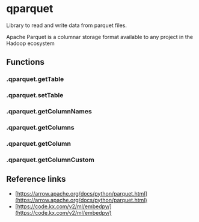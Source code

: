 # qparquet

Library to read and write data from parquet files.

Apache Parquet is a columnar storage format available to any project in the Hadoop ecosystem

## Functions

### .qparquet.getTable

### .qparquet.setTable

### .qparquet.getColumnNames

### .qparquet.getColumns

### .qparquet.getColumn

### .qparquet.getColumnCustom

## Reference links

* [https://arrow.apache.org/docs/python/parquet.html](https://arrow.apache.org/docs/python/parquet.html)
* [https://code.kx.com/v2/ml/embedpy/](https://code.kx.com/v2/ml/embedpy/)